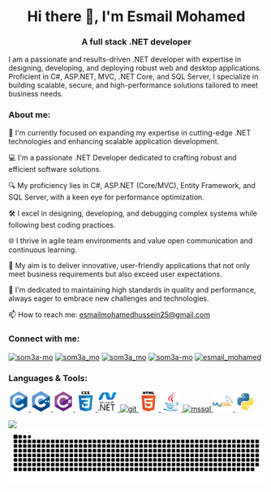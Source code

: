 <h1 align="center">Hi there 👋, I'm Esmail Mohamed</h1>
<h3 align="center">A full stack .NET developer</h3>

<p>
  I am a passionate and results-driven .NET developer with expertise in designing, developing, and deploying robust web and desktop applications. Proficient in C#, ASP.NET, MVC, .NET Core, and SQL Server, I specialize in building scalable, secure, and high-performance solutions tailored to meet business needs.
</p>

<h3 align="left">About me:</h3>
<p>🚀 I'm currently focused on expanding my expertise in cutting-edge .NET technologies and enhancing scalable application development.</p>
<p>💻 I'm a passionate .NET Developer dedicated to crafting robust and efficient software solutions.</p>
<p>🔍 My proficiency lies in C#, ASP.NET (Core/MVC), Entity Framework, and SQL Server, with a keen eye for performance optimization.</p>
<p>🛠 I excel in designing, developing, and debugging complex systems while following best coding practices.</p>
<p>🌐 I thrive in agile team environments and value open communication and continuous learning.</p>
<p>🎯 My aim is to deliver innovative, user-friendly applications that not only meet business requirements but also exceed user expectations.</p>
<p>🤝 I'm dedicated to maintaining high standards in quality and performance, always eager to embrace new challenges and technologies.</p>
<p>
  📫 How to reach me: <a href="mailto:esmailmohamedhussein25@gmail.com">esmailmohamedhussein25@gmail.com</a>
</p>

<h3 align="left">Connect with me:</h3>
<p align="left">
<a href="https://linkedin.com/in/som3a-mo" target="blank"><img align="center" src="https://raw.githubusercontent.com/rahuldkjain/github-profile-readme-generator/master/src/images/icons/Social/linked-in-alt.svg" alt="som3a-mo" height="30" width="40" /></a>
<a href="https://www.codechef.com/users/som3a_mo" target="blank"><img align="center" src="https://cdn.jsdelivr.net/npm/simple-icons@3.1.0/icons/codechef.svg" alt="som3a_mo" height="30" width="40" /></a>
<a href="https://www.hackerrank.com/som3a_mo" target="blank"><img align="center" src="https://raw.githubusercontent.com/rahuldkjain/github-profile-readme-generator/master/src/images/icons/Social/hackerrank.svg" alt="som3a_mo" height="30" width="40" /></a>
<a href="https://codeforces.com/profile/som3a-mo" target="blank"><img align="center" src="https://raw.githubusercontent.com/rahuldkjain/github-profile-readme-generator/master/src/images/icons/Social/codeforces.svg" alt="som3a-mo" height="30" width="40" /></a>
<a href="https://www.leetcode.com/esmail_mohamed" target="blank"><img align="center" src="https://raw.githubusercontent.com/rahuldkjain/github-profile-readme-generator/master/src/images/icons/Social/leet-code.svg" alt="esmail_mohamed" height="30" width="40" /></a>
</p>

<h3 align="left">Languages & Tools:</h3>
<p align="left"> <a href="https://www.cprogramming.com/" target="_blank" rel="noreferrer"> <img src="https://raw.githubusercontent.com/devicons/devicon/master/icons/c/c-original.svg" alt="c" width="40" height="40"/> </a> <a href="https://www.w3schools.com/cpp/" target="_blank" rel="noreferrer"> <img src="https://raw.githubusercontent.com/devicons/devicon/master/icons/cplusplus/cplusplus-original.svg" alt="cplusplus" width="40" height="40"/> </a> <a href="https://www.w3schools.com/cs/" target="_blank" rel="noreferrer"> <img src="https://raw.githubusercontent.com/devicons/devicon/master/icons/csharp/csharp-original.svg" alt="csharp" width="40" height="40"/> </a> <a href="https://www.w3schools.com/css/" target="_blank" rel="noreferrer"> <img src="https://raw.githubusercontent.com/devicons/devicon/master/icons/css3/css3-original-wordmark.svg" alt="css3" width="40" height="40"/> </a> <a href="https://dotnet.microsoft.com/" target="_blank" rel="noreferrer"> <img src="https://raw.githubusercontent.com/devicons/devicon/master/icons/dot-net/dot-net-original-wordmark.svg" alt="dotnet" width="40" height="40"/> </a> <a href="https://git-scm.com/" target="_blank" rel="noreferrer"> <img src="https://www.vectorlogo.zone/logos/git-scm/git-scm-icon.svg" alt="git" width="40" height="40"/> </a> <a href="https://www.w3.org/html/" target="_blank" rel="noreferrer"> <img src="https://raw.githubusercontent.com/devicons/devicon/master/icons/html5/html5-original-wordmark.svg" alt="html5" width="40" height="40"/> </a> <a href="https://www.java.com" target="_blank" rel="noreferrer"> <img src="https://raw.githubusercontent.com/devicons/devicon/master/icons/java/java-original.svg" alt="java" width="40" height="40"/> </a> <a href="https://www.microsoft.com/en-us/sql-server" target="_blank" rel="noreferrer"> <img src="https://www.svgrepo.com/show/303229/microsoft-sql-server-logo.svg" alt="mssql" width="40" height="40"/> </a> <a href="https://www.mysql.com/" target="_blank" rel="noreferrer"> <img src="https://raw.githubusercontent.com/devicons/devicon/master/icons/mysql/mysql-original-wordmark.svg" alt="mysql" width="40" height="40"/> </a> <a href="https://www.python.org" target="_blank" rel="noreferrer"> <img src="https://raw.githubusercontent.com/devicons/devicon/master/icons/python/python-original.svg" alt="python" width="40" height="40"/> </a> </p>

<p align="left">
      <img src="https://github-readme-stats.vercel.app/api/top-langs?username=som3a-mo&layout=compact&langs_count=5&theme=codeSTACKr"/>
    <a/> <!-- Snake -->
      <img src="https://raw.githubusercontent.com/platane/snk/output/github-contribution-grid-snake-dark.svg">
  </p>
